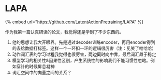 # LAPA

{% embed url="https://github.com/LatentActionPretraining/LAPA" %}

作为我第一篇认真研读的论文，我觉得还是学到了不少东西的。

1. 他的思想让我大开眼界。先是通过decoder训练encoder，再用encoder得到的去给数据打标签。这样一个一环扣一环的逻辑很厉害（注：见笑了哈哈哈）
2. 动作词汇表的学习过程我觉得也很厉害，两边同时向中靠，最后词汇趋于稳定
3. 模型学习的相关性&因果性区别，产生系统性的影响我们不能习惯性忽略。例如穿针的时候屏息凝神
4. 词汇空间中的向量之间的关系？

